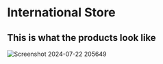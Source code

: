 ﻿# International Store
 

## This is what the products look like
![Screenshot 2024-07-22 205649](https://github.com/user-attachments/assets/f9273a47-4d06-4086-8632-fd2a819435a0)
